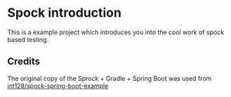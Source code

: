 # Spock introduction

This is a example project which introduces you into the cool work of spock based testing.






## Credits

The original copy of the Sprock + Gradle + Spring Boot was used from [int128/spock-spring-boot-example](https://github.com/int128/spock-spring-boot-example)
